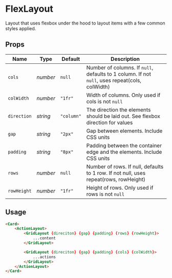 # FlexLayout
Layout that uses flexbox under the hood to layout items with a few common
styles applied.

## Props
| Name | Type | Default | Description |
| --- | --- | --- | --- |
| `cols` | _number_ | `null` | Number of columns. If `null`, defaults to 1 column. If not `null`, uses repeat(cols, colWidth)
| `colWidth` | _number_ | `"1fr"` | Width of columns. Only used if cols is not `null`
| `direction` | _string_ | `"column"` | The direction the elements should be laid out. See flexbox direction for values
| `gap` | _string_ | `"2px"` | Gap between elements. Include CSS units
| `padding` | _string_ | `"8px"` | Padding between the container edge and the elements. Include CSS units
| `rows` | _number_ | `null` | Number of rows. If null, defaults to 1 row. If not null, uses repeat(rows, rowHeight)
| `rowHeight` | _number_ | `"1fr"` | Height of rows. Only used if rows is not `null`

## Usage
```html
<Card>
    <ActionLayout>
        <GridLayout {direciton} {gap} {padding} {rows} {rowHeight}>
            ...content
        </GridLayout>

        <GridLayout {direciton} {gap} {padding} {cols} {colWidth}>
            ...actions
        </GridLayout>
    </ActionLayout>
</Card>
```
